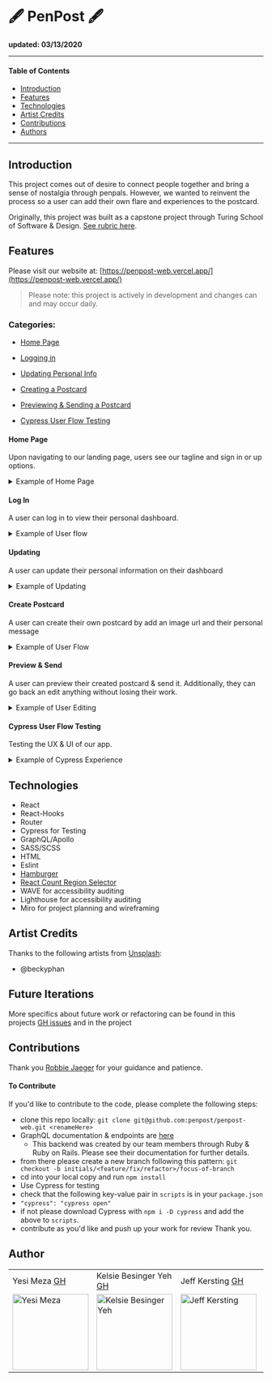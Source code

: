 # 🖋 PenPost 🖋

__updated: 03/13/2020__

---
#### Table of Contents
- [Introduction](#Introduction)
- [Features](#Features)
- [Technologies](#Techologies)
- [Artist Credits](#Artist-Credits)
- [Contributions](#Contributions)
- [Authors](#Authors)
---
## Introduction

This project comes out of desire to connect people together and bring a sense of nostalgia through penpals. However, we wanted to reinvent the process so a user can add their own flare and experiences to the postcard.

Originally, this project was built as a capstone project through Turing School of Software & Design. [See rubric here](https://mod4.turing.io/projects/capstone).

## Features

Please visit our website at:
[https://penpost-web.vercel.app/](https://penpost-web.vercel.app/)

> Please note: this project is actively in development and changes can and may occur daily.

### Categories:
- [Home Page](#Home-Page)

- [Logging in](#Log-in)

- [Updating Personal Info](#Updating)

- [Creating a Postcard](#Create-Postcard)

- [Previewing & Sending a Postcard](#Preview-&-Send)

- [Cypress User Flow Testing](#Cypress-User-Flow-Testing)

#### Home Page
Upon navigating to our landing page, users see our tagline and sign in or up options.

<details>
  <summary>Example of Home Page</summary>
  <br>
 <img width="283" alt="static home page interaction" src="">

 <img width="283" alt="home page gif" src="">
</details>

#### Log In
A user can log in to view their personal dashboard.

<details>
  <summary>Example of User flow</summary>
  <br>
  <img width="283" alt="logging in to an account" src="" />
</details>

#### Updating
A user can update their personal information on their dashboard

<details>
  <summary>Example of Updating</summary>
  <br>
  <img width="283" alt="updating user information" src="" />
</details>


#### Create Postcard
A user can create their own postcard by add an image url and their personal message

<details>
  <summary>Example of User Flow</summary>
  <br>
  <img width="283" alt="creating a postcard" src="" />
</details>

#### Preview & Send
A user can preview their created postcard & send it. Additionally, they can go back an edit anything without losing their work.

<details>
  <summary>Example of User Editing</summary>
  <br>
  <img width="283" alt="editing the postcard" src="" />
</details>

#### Cypress User Flow Testing
Testing the UX & UI of our app.

<details>
  <summary>Example of Cypress Experience</summary>
  <br>
  <img width="600" alt="testing user flow in cypress" src="">
</details>

## Technologies
- React
- React-Hooks
- Router
- Cypress for Testing
- GraphQL/Apollo
- SASS/SCSS
- HTML
- Eslint
- [Hamburger](https://jonsuh.com/hamburgers/)
- [React Count Region Selector](https://www.npmjs.com/package/react-country-region-selector)
- WAVE for accessibility auditing
- Lighthouse for accessibility auditing
- Miro for project planning and wireframing

## Artist Credits
Thanks to the following artists from [Unsplash](https://unsplash.com/):
- @beckyphan

## Future Iterations

More specifics about future work or refactoring can be found in this projects [GH issues](https://github.com/penpost/penpost-web/issues) and in the project

## Contributions

Thank you <a href="https://github.com/robbiejaeger">Robbie Jaeger</a> for your guidance and patience.

#### To Contribute
If you'd like to contribute to the code, please complete the following steps:
- clone this repo locally: `git clone git@github.com:penpost/penpost-web.git <renameHere>`
- GraphQL documentation & endpoints are [here](https://github.com/penpost/penpost-api)
  - This backend was created by our team members through Ruby & Ruby on Rails. Please see their documentation for further details.
- from there please create a new branch following this pattern: `git checkout -b initials/<feature/fix/refactor>/focus-of-branch`
- cd into your local copy and run `npm install`
- Use Cypress for testing
 - check that the following key-value pair in `scripts` is in your `package.json`
 - `"cypress": "cypress open"`
 - if not please download Cypress with `npm i -D cypress` and add the above to `scripts`.
- contribute as you'd like and push up your work for review
Thank you.

## Author
<table>
    <tr>
        <td> Yesi Meza <a href="https://github.com/Yesi-MC">GH</a></td>
        <td> Kelsie Besinger Yeh <a href="https://github.com/kelsiebesingeryeh">GH</td>
        <td> Jeff Kersting <a href="https://github.com/JeffKersting">GH</a></td>
        <td> Gabrielle Joyce <a href="https://github.com/gaj23">GH</a></td>
        <td> Adam Etzion <a href="https://github.com/aetzion1">GH</a></td>
    </tr>
   <td><img src="https://avatars.githubusercontent.com/u/69552154?v=4" alt="Yesi Meza" width="150" height="auto" /></td>
   <td><img src="https://avatars.githubusercontent.com/u/66699027?s=400&u=d42fb1a3e7238d769ea9a7b1cea57c17a6d53ed2&v=4" alt="Kelsie Besinger Yeh" width="150" height="auto" /></td>
   <td><img src="https://avatars.githubusercontent.com/u/69732297?v=4" alt="Jeff Kersting" width="150" height="auto" /></td>
  <td><img src="https://avatars1.githubusercontent.com/u/68332132?s=460&u=a54dd9d3eede7c5ae0704846c510001c89dc88f7&v=4" alt="Gabrielle Joyce" width="150" height="auto" /></td>
  <td><img src="https://avatars.githubusercontent.com/u/60630167?v=4" alt="Adam Etzion" width="150" height="auto" /></td>
</table>
